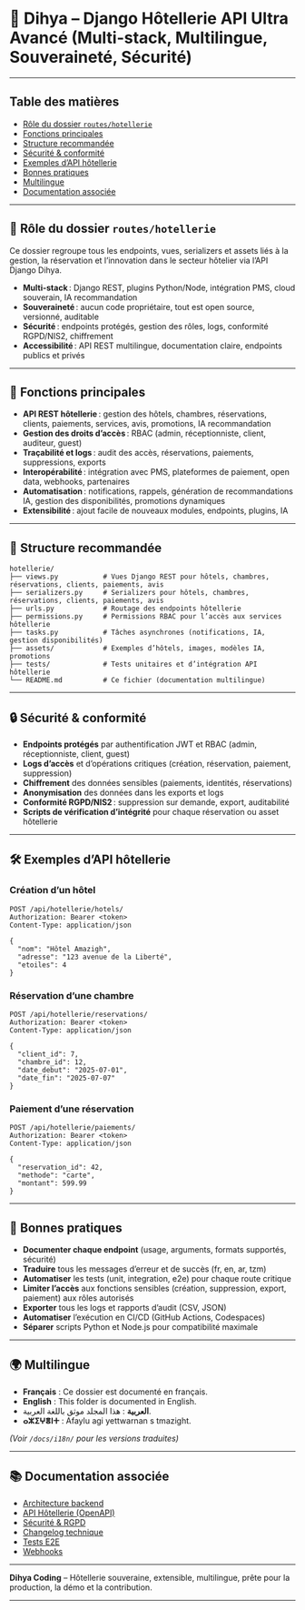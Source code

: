 # 🏨 Dihya – Django Hôtellerie API Ultra Avancé (Multi-stack, Multilingue, Souveraineté, Sécurité)

---

## Table des matières

- [Rôle du dossier `routes/hotellerie`](#rôle-du-dossier-routeshotellerie)
- [Fonctions principales](#fonctions-principales)
- [Structure recommandée](#structure-recommandée)
- [Sécurité & conformité](#sécurité--conformité)
- [Exemples d’API hôtellerie](#exemples-dapi-hôtellerie)
- [Bonnes pratiques](#bonnes-pratiques)
- [Multilingue](#multilingue)
- [Documentation associée](#documentation-associée)

---

## 🏨 Rôle du dossier `routes/hotellerie`

Ce dossier regroupe tous les endpoints, vues, serializers et assets liés à la gestion, la réservation et l’innovation dans le secteur hôtelier via l’API Django Dihya.

- **Multi-stack** : Django REST, plugins Python/Node, intégration PMS, cloud souverain, IA recommandation
- **Souveraineté** : aucun code propriétaire, tout est open source, versionné, auditable
- **Sécurité** : endpoints protégés, gestion des rôles, logs, conformité RGPD/NIS2, chiffrement
- **Accessibilité** : API REST multilingue, documentation claire, endpoints publics et privés

---

## 🧠 Fonctions principales

- **API REST hôtellerie** : gestion des hôtels, chambres, réservations, clients, paiements, services, avis, promotions, IA recommandation
- **Gestion des droits d’accès** : RBAC (admin, réceptionniste, client, auditeur, guest)
- **Traçabilité et logs** : audit des accès, réservations, paiements, suppressions, exports
- **Interopérabilité** : intégration avec PMS, plateformes de paiement, open data, webhooks, partenaires
- **Automatisation** : notifications, rappels, génération de recommandations IA, gestion des disponibilités, promotions dynamiques
- **Extensibilité** : ajout facile de nouveaux modules, endpoints, plugins, IA

---

## 📁 Structure recommandée

```
hotellerie/
├── views.py           # Vues Django REST pour hôtels, chambres, réservations, clients, paiements, avis
├── serializers.py     # Serializers pour hôtels, chambres, réservations, clients, paiements, avis
├── urls.py            # Routage des endpoints hôtellerie
├── permissions.py     # Permissions RBAC pour l’accès aux services hôtellerie
├── tasks.py           # Tâches asynchrones (notifications, IA, gestion disponibilités)
├── assets/            # Exemples d’hôtels, images, modèles IA, promotions
├── tests/             # Tests unitaires et d’intégration API hôtellerie
└── README.md          # Ce fichier (documentation multilingue)
```

---

## 🔒 Sécurité & conformité

- **Endpoints protégés** par authentification JWT et RBAC (admin, réceptionniste, client, guest)
- **Logs d’accès** et d’opérations critiques (création, réservation, paiement, suppression)
- **Chiffrement** des données sensibles (paiements, identités, réservations)
- **Anonymisation** des données dans les exports et logs
- **Conformité RGPD/NIS2** : suppression sur demande, export, auditabilité
- **Scripts de vérification d’intégrité** pour chaque réservation ou asset hôtellerie

---

## 🛠️ Exemples d’API hôtellerie

### Création d’un hôtel

```http
POST /api/hotellerie/hotels/
Authorization: Bearer <token>
Content-Type: application/json

{
  "nom": "Hôtel Amazigh",
  "adresse": "123 avenue de la Liberté",
  "etoiles": 4
}
```

### Réservation d’une chambre

```http
POST /api/hotellerie/reservations/
Authorization: Bearer <token>
Content-Type: application/json

{
  "client_id": 7,
  "chambre_id": 12,
  "date_debut": "2025-07-01",
  "date_fin": "2025-07-07"
}
```

### Paiement d’une réservation

```http
POST /api/hotellerie/paiements/
Authorization: Bearer <token>
Content-Type: application/json

{
  "reservation_id": 42,
  "methode": "carte",
  "montant": 599.99
}
```

---

## 📝 Bonnes pratiques

- **Documenter chaque endpoint** (usage, arguments, formats supportés, sécurité)
- **Traduire** tous les messages d’erreur et de succès (fr, en, ar, tzm)
- **Automatiser** les tests (unit, integration, e2e) pour chaque route critique
- **Limiter l’accès** aux fonctions sensibles (création, suppression, export, paiement) aux rôles autorisés
- **Exporter** tous les logs et rapports d’audit (CSV, JSON)
- **Automatiser** l’exécution en CI/CD (GitHub Actions, Codespaces)
- **Séparer** scripts Python et Node.js pour compatibilité maximale

---

## 🌍 Multilingue

- **Français** : Ce dossier est documenté en français.
- **English** : This folder is documented in English.
- **العربية** : هذا المجلد موثق باللغة العربية.
- **ⴰⵣⵉⵖⴻⵏⵜ** : Afaylu agi yettwarnan s tmazight.

*(Voir `/docs/i18n/` pour les versions traduites)*

---

## 📚 Documentation associée

- [Architecture backend](../../../../docs/architecture.md)
- [API Hôtellerie (OpenAPI)](../../../../docs/openapi.yaml)
- [Sécurité & RGPD](../../../../SECURITY.md)
- [Changelog technique](../../../../TECHNICAL_CHANGELOG.md)
- [Tests E2E](../../../../E2E_TESTS_GUIDE.md)
- [Webhooks](../../../../WEBHOOKS_GUIDE.md)

---

**Dihya Coding** – Hôtellerie souveraine, extensible, multilingue, prête pour la production, la démo et la contribution.

---
